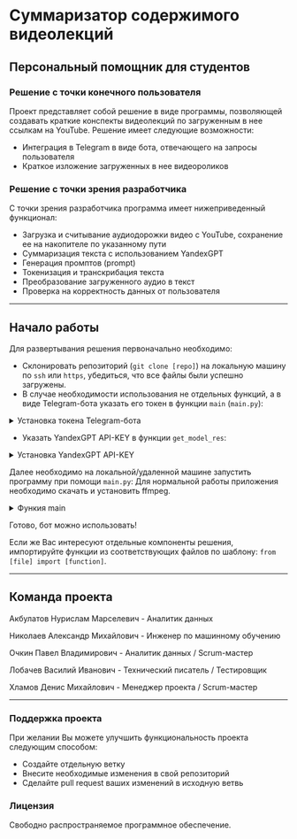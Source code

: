 # Суммаризатор содержимого видеолекций
## Персональный помощник для студентов

### Решение с точки конечного пользователя
Проект представляет собой решение в виде программы, позволяющей создавать краткие конспекты видеолекций по загруженным в нее ссылкам на YouTube. 
Решение имеет следующие возможности:
- Интеграция в Telegram в виде бота, отвечающего на запросы пользователя
- Краткое изложение загруженных в нее видеороликов

### Решение с точки зрения разработчика
С точки зрения разработчика программа имеет нижеприведенный функционал:
- Загрузка и считывание аудиодорожки видео с YouTube, сохранение ее на накопителе по указанному пути
- Суммаризация текста с использованием YandexGPT
- Генерация промптов (prompt)
- Токенизация и транскрибация текста
- Преобразование загруженного аудио в текст
- Проверка на корректность данных от пользователя

---

## Начало работы

Для развертывания решения первоначально необходимо:
 - Склонировать репозиторий (`git clone [repo]`) на локальную машину по `ssh` или `https`, убедиться, что все файлы были успешно загружены.
 - В случае необходимости использования не отдельных функций, а в виде Telegram-бота указать его токен в функции `main` (`main.py`):

<details>  
<summary> Установка токена Telegram-бота </summary>

 ``` python
 TOKEN = "BOT-TOKEN"
 bot = telebot.TeleBot(TOKEN)
 ```

 </details>


- Указать YandexGPT API-KEY в функции `get_model_res`:

<details>  
<summary> Установка YandexGPT API-KEY </summary>

 ``` python

  # Необходимые модели данные для запроса. ЗДЕСЬ УКАЗЫВАЕТСЯ ВАШ API 
  headers = {
      "Content-Type": "application/json",
      "Authorization": "Api-Key API-KEY"
  }

 ```

 </details>
 
Далее необходимо на локальной/удаленной машине запустить программу при помощи `main.py`:
Для нормальной работы приложения необходимо скачать и установить ffmpeg.
<details>  
<summary> Функия main </summary>

 ``` python

 def main(user_input):
    is_link = check_input(user_input)
    if is_link:
        audio_content, file_path = download_audio_from_link(user_input)
        text = audio_to_text(file_path, model)
        tokens = text_preprocess(text)
        prompt = prompt_generation(tokens)
        res = get_model_res(prompt, text)
    return res

```
</details>


Готово, бот можно использовать!

Если же Вас интересуют отдельные компоненты решения, импортируйте функции из соответствующих файлов по шаблону: `from [file] import [function]`.

---

## Команда проекта

Акбулатов Нурислам Марселевич - Аналитик данных

Николаев Александр Михайлович - Инженер по машинному обучению

Очкин Павел Владимирович - Аналитик данных / Scrum-мастер

Лобачев Василий Иванович - Технический писатель / Тестировщик

Хламов Денис Михайлович - Менеджер проекта / Scrum-мастер

---

### Поддержка проекта

При желании Вы можете улучшить функциональность проекта следующим способом:
- Создайте отдельную ветку
- Внесите необходимые изменения в свой репозиторий
- Сделайте pull request ваших изменений в исходную ветвь

### Лицензия

Свободно распространяемое программное обеспечение.
